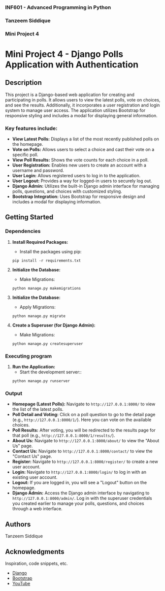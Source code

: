 ### INF601 - Advanced Programming in Python
### Tanzeem Siddique
### Mini Project 4


# Mini Project 4 - Django Polls Application with Authentication

## Description

This project is a Django-based web application for creating and participating in polls. It allows users to view the latest polls, vote on choices, and see the results. Additionally, it incorporates a user registration and login system to manage user access. The application utilizes Bootstrap for responsive styling and includes a modal for displaying general information.

### Key features include:

* **View Latest Polls:** Displays a list of the most recently published polls on the homepage.
* **Vote on Polls:** Allows users to select a choice and cast their vote on a specific poll.
* **View Poll Results:** Shows the vote counts for each choice in a poll.
* **User Registration:** Enables new users to create an account with a username and password.
* **User Login:** Allows registered users to log in to the application.
* **User Logout:** Provides a way for logged-in users to securely log out.
* **Django Admin:** Utilizes the built-in Django admin interface for managing polls, questions, and choices with customized styling.
* **Bootstrap Integration:** Uses Bootstrap for responsive design and includes a modal for displaying information.

## Getting Started


### Dependencies

1.  **Install Required Packages:**
    * Install the packages using pip:
    ```
    pip install -r requirements.txt
    ```

2.  **Initialize the Database:**
    * Make Migrations:
    ```
    python manage.py makemigrations
    ```
    
3.  **Initialize the Database:**
    * Apply Migrations:
    ```
    python manage.py migrate
    ```
4.  **Create a Superuser (for Django Admin):**
    * Make Migrations:
    ```
    python manage.py createsuperuser
    ```

### Executing program

1.  **Run the Application:**
    * Start the development server::
    ```
    python manage.py runserver
    ```

### Output

* **Homepage (Latest Polls):** Navigate to `http://127.0.0.1:8000/` to view the list of the latest polls.
* **Poll Detail and Voting:** Click on a poll question to go to the detail page (e.g., `http://127.0.0.1:8000/1/`). Here you can vote on the available choices.
* **Poll Results:** After voting, you will be redirected to the results page for that poll (e.g., `http://127.0.0.1:8000/1/results/`).
* **About Us:** Navigate to `http://127.0.0.1:8000/about/` to view the "About Us" page.
* **Contact Us:** Navigate to `http://127.0.0.1:8000/contact/` to view the "Contact Us" page.
* **Register:** Navigate to `http://127.0.0.1:8000/register/` to create a new user account.
* **Login:** Navigate to `http://127.0.0.1:8000/login/` to log in with an existing user account.
* **Logout:** If you are logged in, you will see a "Logout" button on the homepage.
* **Django Admin:** Access the Django admin interface by navigating to `http://127.0.0.1:8000/admin/`. Log in with the superuser credentials you created earlier to manage your polls, questions, and choices through a web interface.

## Authors

Tanzeem Siddique

## Acknowledgments

Inspiration, code snippets, etc.
* [Django](https://docs.djangoproject.com/en/4.2/intro/)
* [Bootstrap](https://flask.palletsprojects.com/en/stable/tutorhttps://getbootstrap.com/docs/5.3/getting-started/introduction/)
* [YouTube](https://www.youtube.com/watch?v=lSqCJqnwCb8)
